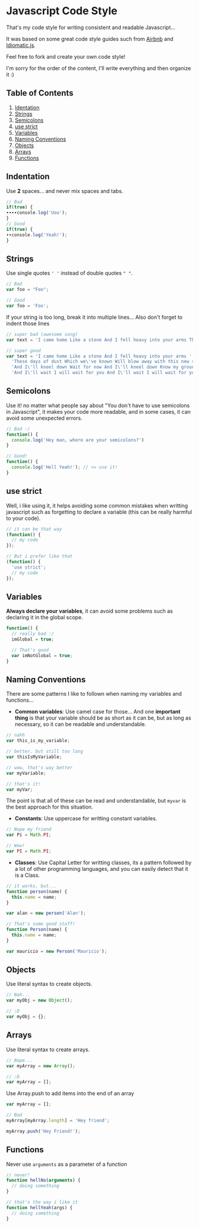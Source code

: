# Javascript Code Style

That's my code style for writing consistent and readable Javascript...

It was based on some great code style guides such from [Airbnb](https://github.com/airbnb/javascript) and [Idiomatic.js](https://github.com/rwaldron/idiomatic.js/).

Feel free to fork and create your own code style!

I'm sorry for the order of the content, I'll write everything and then organize it :)

## Table of Contents
1. [Identation](#indentation)
1. [Strings](#strings)
1. [Semicolons](#semicolons)
1. [use strict](#usestrict)
1. [Variables](#variables)
1. [Naming Conventions](#namingconventions)
1. [Objects](#objects)
1. [Arrays](#arrays)
1. [Functions](#functions)

## <a name='indentation'>Indentation</a>
Use **2** spaces... and never mix spaces and tabs.
```javascript
// Bad
if(true) {
∙∙∙∙console.log('Uou');
}
// Good
if(true) {
∙∙console.log('Yeah!');
}
```

## <a name='strings'>Strings</a>
Use single quotes `' '` instead of double quotes `" "`.
```javascript
// Bad
var foo = "Foo";

// Good
var foo = 'Foo';
```

If your string is too long, break it into multiple lines... Also don't forget to indent those lines
```javascript
// super bad (awesome song)
var text = 'I came home Like a stone And I fell heavy into your arms These days of dust Which we\'ve known Will blow away with this new sun  And I\'ll kneel down Wait for now And I\'ll kneel down Know my ground  And I\'ll wait I will wait for you And I\'ll wait I will wait for you';

// super good
var text = 'I came home Like a stone And I fell heavy into your arms ' +
  'These days of dust Which we\'ve known Will blow away with this new sun ' +
  'And I\'ll kneel down Wait for now And I\'ll kneel down Know my ground ' +
  'And I\'ll wait I will wait for you And I\'ll wait I will wait for you';
```

## <a name='semicolons'>Semicolons</a>
Use it! no matter what people say about "You don't have to use semicolons in Javascript", it makes your code more readable, and in some cases, it can avoid some unexpected errors.
```javascript
// Bad :/
function() {
  console.log('Hey man, where are your semicolons?')
}

// Good!
function() {
  console.log('Hell Yeah!'); // <= use it!
}
```

## <a name='usestrict'>use strict</a>
Well, i like using it, it helps avoiding some common mistakes when writting javascript such as forgetting to declare a variable (this can be really harmful to your code).
```javascript
// it can be that way
(function() {
  // my code
});

// But i prefer like that
(function() {
  'use strict';
  // my code
});
```

## <a name='variables'>Variables</a>
**Always declare your variables**, it can avoid some problems such as declaring it in the global scope.

```javascript
function() {
  // really bad :/
  imGlobal = true;

  // That's good
  var imNotGlobal = true;
}
```

## <a name='namingconventions'>Naming Conventions</a>
There are some patterns I like to follown when naming my variables and functions...

- **Common variables**: Use camel case for those... And one **important thing** is that your variable should be as short as it can be, but as long as necessary, so it can be readable and understandable.

```javascript
// nahh
var this_is_my_variable;

// better. but still too long
var thisIsMyVariable;

// wow, that's way better
var myVariable;

// that's it!
var myVar;
```
The point is that all of these can be read and understandable, but `myvar` is the best approach for this situation.

- **Constants**: Use uppercase for writting constant variables.

```javascript
// Nope my friend
var Pi = Math.PI;

// Wow!
var PI = Math.PI;
```

- **Classes**: Use Capital Letter for writting classes, its a pattern followed by a lot of other programming languages, and you can easily detect that it is a Class.

```javascript
// it works, but...
function person(name) {
  this.name = name;
}

var alan = new person('Alan');

// That's some good stuff!
function Person(name) {
  this.name = name;
}

var mauricio = new Person('Mauricio');
```

## <a name='objects'>Objects</a>
Use literal syntax to create objects.
```javascript
// Nah...
var myObj = new Object();

// :D
var myObj = {};

```

## <a name='arrays'>Arrays</a>
Use literal syntax to create arrays.
```javascript
// Nope...
var myArray = new Array();

// :D
var myArray = [];

```

Use Array.push to add items into the end of an array

```javascript
var myArray = [];

// Bad
myArray[myArray.length] = 'Hey friend';

myArray.push('Hey Friend!');

```

## <a name='functions'>Functions</a>
Never use ``arguments`` as a parameter of a function
```javascript
// never!
function hellNo(arguments) {
  // doing something
}

// that's the way i like it
function hellYeah(args) {
  // doing something
}
```